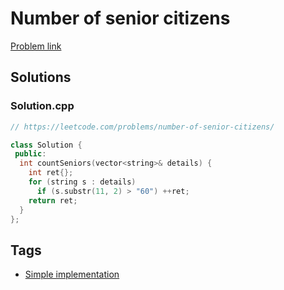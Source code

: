 # Number of senior citizens

[Problem link](https://leetcode.com/problems/number-of-senior-citizens/)

## Solutions


### Solution.cpp
```cpp
// https://leetcode.com/problems/number-of-senior-citizens/

class Solution {
 public:
  int countSeniors(vector<string>& details) {
    int ret{};
    for (string s : details)
      if (s.substr(11, 2) > "60") ++ret;
    return ret;
  }
};
```
## Tags

* [Simple implementation](/README.md#Simple_implementation)
